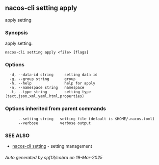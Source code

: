 ## nacos-cli setting apply

apply setting

### Synopsis

apply setting.

```
nacos-cli setting apply <file> [flags]
```

### Options

```
  -d, --data-id string     setting data id
  -g, --group string       group
  -h, --help               help for apply
  -n, --namespace string   namespace
  -t, --type string        setting type (text,json,xml,yaml,html,properties)
```

### Options inherited from parent commands

```
      --setting string   setting file (default is $HOME/.nacos.toml)
      --verbose          verbose output
```

### SEE ALSO

* [nacos-cli setting](nacos-cli_setting.md)	 - setting management

###### Auto generated by spf13/cobra on 19-Mar-2025
